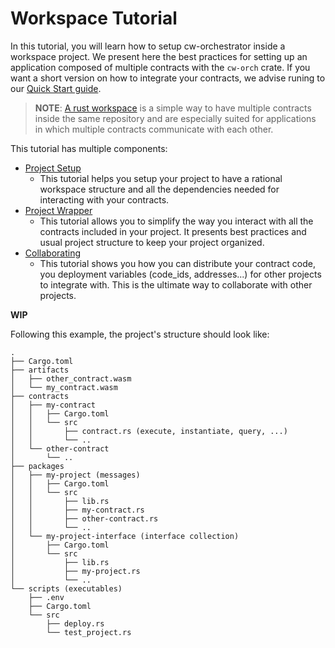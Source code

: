 # Workspace Tutorial

In this tutorial, you will learn how to setup cw-orchestrator inside a workspace project. We present here the best practices for setting up an application composed of multiple contracts with the `cw-orch` crate. If you want a short version on how to integrate your contracts, we advise runing to our [Quick Start guide](../quick_start.md).

> **NOTE**: [A rust workspace](https://doc.rust-lang.org/cargo/reference/workspaces.html) is a simple way to have multiple contracts inside the same repository and are especially suited for applications in which multiple contracts communicate with each other.

This tutorial has multiple components:

- [Project Setup](./setup.md)
  - This tutorial helps you setup your project to have a rational workspace structure and all the dependencies needed for interacting with your contracts.
- [Project Wrapper](./deploy.md)
  - This tutorial allows you to simplify the way you interact with all the contracts included in your project. It presents best practices and usual project structure to keep your project organized.
- [Collaborating](./collaboration.md)
  - This tutorial shows you how you can distribute your contract code, you deployment variables (code_ids, addresses...) for other projects to integrate with. This is the ultimate way to collaborate with other projects.

**WIP**

Following this example, the project's structure should look like:

```path
.
├── Cargo.toml
├── artifacts
│   ├── other_contract.wasm
│   └── my_contract.wasm
├── contracts
│   ├── my-contract
│   │   ├── Cargo.toml
│   │   └── src
│   │       ├── contract.rs (execute, instantiate, query, ...)
│   │       └── ..
│   └── other-contract
│       └── ..
├── packages
│   ├── my-project (messages)
│   │   ├── Cargo.toml
│   │   └── src
│   │       ├── lib.rs
│   │       ├── my-contract.rs
│   │       ├── other-contract.rs
│   │       └── ..
│   └── my-project-interface (interface collection)
│       ├── Cargo.toml
│       └── src
│           ├── lib.rs
│           ├── my-project.rs
│           └── ..
└── scripts (executables)
    ├── .env
    ├── Cargo.toml
    └── src
        ├── deploy.rs
        └── test_project.rs
```

<!-- ## Sections

- **[Interfaces](./interfaces.md)**
  - Define interfaces for your contracts.
- **[Scripting](./scripting.md)**
  - Write runnable scripts with your interfaces.
- **[Integration](./integration.md)**
  - Export a deployment of your application for use in integration testing. -->
